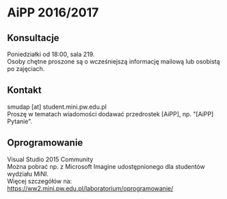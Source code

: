 # AiPP 2016/2017

## Konsultacje
Poniedziałki od 18:00, sala 219.  
Osoby chętne proszone są o wcześniejszą informację mailową lub osobistą po zajęciach.

## Kontakt
smudap [at] student.mini.pw.edu.pl  
Proszę w tematach wiadomości dodawać przedrostek [AiPP], np. "[AiPP] Pytanie".

## Oprogramowanie
Visual Studio 2015 Community  
Można pobrać np. z Microsoft Imagine udostępnionego dla studentów wydziału MiNI.  
Więcej szczegółów na: https://ww2.mini.pw.edu.pl/laboratorium/oprogramowanie/
